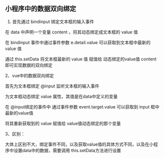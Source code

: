 ## 小程序中的数据双向绑定

1. 首先通过 bindinput 绑定文本框的输入事件

在 data 中声明一个变量 content ，将其动态绑定成文本框的 value 值

在 bindinput 事件中通过事件参数 e.detail.value 可以获取到文本框中最新的 value 值

通过 this.setData 将文本框最新的 value 值 赋值给 动态绑定的value值 content 即可实现数据的双向绑定

2、vue中的数据双向绑定

首先为文本框绑定 @input 监听文本框的输入事件

为文本框动态绑定 value 属性，其值是在data中定义的变量

在 @input绑定的事件中 通过事件参数 event.target.value 可以获取到 input 框中最新的value值

将其重新获取到的 value 赋值给 value值动态绑定的那个变量

3、区别：

大体上区别不大，绑定事件不同，以及获取value值的具体方式不同，以及在小程序中设置data中的数据，需要调用 this.setData方法进行设置